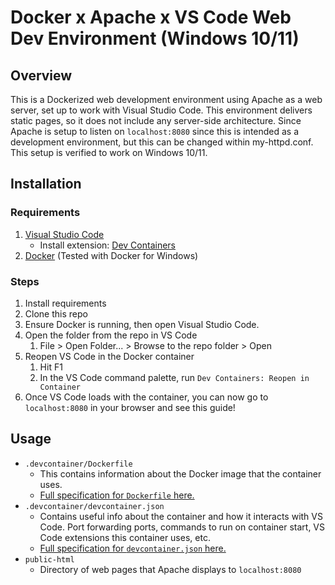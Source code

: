 # Docker x Apache x VS Code Web Dev Environment (Windows 10/11)

## Overview

This is a Dockerized web development environment using Apache as a web server, set up to work with Visual Studio Code. This environment delivers static pages, so it does not include any server-side architecture. Since Apache is setup to listen on `localhost:8080` since this is intended as a development environment, but this can be changed within my-httpd.conf. This setup is verified to work on Windows 10/11.

## Installation

### Requirements

1.  [Visual Studio Code](https://code.visualstudio.com/)
    - Install extension: [Dev Containers](https://marketplace.visualstudio.com/items?itemName=ms-vscode-remote.remote-containers)
2.  [Docker](https://www.docker.com/get-started/) (Tested with Docker for Windows)

### Steps

1.  Install requirements
2.  Clone this repo
3.  Ensure Docker is running, then open Visual Studio Code.
4.  Open the folder from the repo in VS Code
    1.  File > Open Folder... > Browse to the repo folder > Open
5.  Reopen VS Code in the Docker container
    1.  Hit F1
    2.  In the VS Code command palette, run `Dev Containers: Reopen in Container`
6.  Once VS Code loads with the container, you can now go to `localhost:8080` in your browser and see this guide!

## Usage

- `.devcontainer/Dockerfile`
  - This contains information about the Docker image that the container uses.
  - [Full specification for `Dockerfile` here.](https://docs.docker.com/engine/reference/builder/)
- `.devcontainer/devcontainer.json`
  - Contains useful info about the container and how it interacts with VS Code. Port forwarding ports, commands to run on container start, VS Code extensions this container uses, etc.
  - [Full specification for `devcontainer.json` here.](https://containers.dev/implementors/json_reference/)
- `public-html`
  - Directory of web pages that Apache displays to `localhost:8080`

